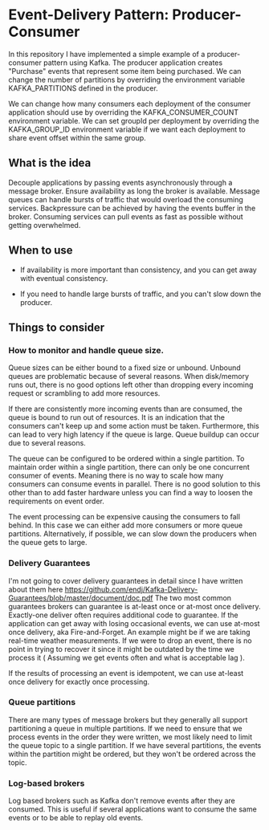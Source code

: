 # Event-Delivery Pattern: Producer-Consumer


In this repository I have implemented a simple example of a producer-consumer pattern using Kafka.
The producer application creates "Purchase" events that represent some item being purchased. We can change the
number of partitions by overriding the environment variable KAFKA_PARTITIONS defined in the producer.

We can change how many consumers each deployment of the consumer application should use by overriding
the KAFKA_CONSUMER_COUNT environment variable. We can set groupId per deployment by overriding the KAFKA_GROUP_ID
environment variable if we want each deployment to share event offset within the same group.


## What is the idea

Decouple applications by passing events asynchronously through a message broker.
Ensure availability as long the broker is available.
Message queues can handle bursts of traffic that would overload the consuming services.
Backpressure can be achieved by having the events buffer in the broker. Consuming services can pull events
as fast as possible without getting overwhelmed. 

## When to use

* If availability is more important than consistency, and you can get away with eventual consistency.

* If you need to handle large bursts of traffic, and you can't slow down the producer.



## Things to consider

### How to monitor and handle queue size. 

Queue sizes can be either bound to a fixed size or unbound. 
Unbound queues are problematic because of several reasons. When disk/memory runs out, there is no good options left other
than dropping every incoming request or scrambling to add more resources.

If there are consistently more incoming events than are consumed, the queue is bound to run out of resources.
It is an indication that the consumers can't keep up and some action must be taken. Furthermore, this can lead to very high latency if the queue is large.
Queue buildup can occur due to several reasons.

The queue can be configured to be ordered within a single partition. To maintain order within a single partition,
there can only be one concurrent consumer of events. Meaning there is no way to scale how many consumers
can consume events in parallel. There is no good solution to this other than to add faster hardware unless 
you can find a way to loosen the requirements on event order.

The event processing can be expensive causing the consumers to fall behind. In this case we can either
add more consumers or more queue partitions. Alternatively, if possible, we can slow down the producers when the queue gets 
to large.

### Delivery Guarantees

I'm not going to cover delivery guarantees in detail since I have written about them here https://github.com/endj/Kafka-Delivery-Guarantees/blob/master/document/doc.pdf 
The two most common guarantees brokers can guarantee is at-least once or at-most once delivery. Exactly-one deliver often requires
additional code to guarantee. If the application can get away with losing occasional events, we can use at-most once delivery, aka Fire-and-Forget.
An example might be if we are taking real-time weather measurements. If we were to drop an event, there is no point in trying to recover it since 
it might be outdated by the time we process it ( Assuming we get events often and what is acceptable lag ).

If the results of processing an event is idempotent, we can use at-least once delivery for exactly once processing.

### Queue partitions

There are many types of message brokers but they generally all support partitioning a queue in multiple partitions.
If we need to ensure that we process events in the order they were written, we most likely need to limit the queue topic to a single partition.
If we have several partitions, the events within the partition might be ordered, but they won't be ordered across the topic.

### Log-based brokers

Log based brokers such as Kafka don't remove events after they are consumed. This is useful if several applications
want to consume the same events or to be able to replay old events.

